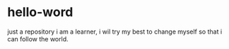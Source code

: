 # hello-word
just a repository
i am a learner, i wil try my best to change myself so that i can follow the world.
